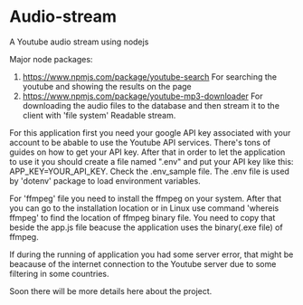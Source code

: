 # Audio-stream
A Youtube audio stream using nodejs

Major node packages: 
1) https://www.npmjs.com/package/youtube-search For searching the youtube and showing the results on the page
2) https://www.npmjs.com/package/youtube-mp3-downloader For downloading the audio files to the database and then stream it to the client with 'file system' Readable stream.

For this application first you need your google API key associated with your account to be abable to use the Youtube API services. There's tons of guides on how to get your API key.
After that in order to let the application to use it you should create a file named ".env" and put your API key like this: APP_KEY=YOUR_API_KEY. Check the .env_sample file. The .env file is used by 'dotenv' package to load environment variables.

For 'ffmpeg' file you need to install the ffmpeg on your system. After that you can go to the installation location or in Linux use command 'whereis ffmpeg' to find the location of ffmpeg binary file. You need to copy that beside the app.js file beacuse the application uses the binary(.exe file) of ffmpeg.

If during the running of application you had some server error, that might be beacause of the internet connection to the Youtube server due to some filtering in some countries.

Soon there will be more details here about the project.
